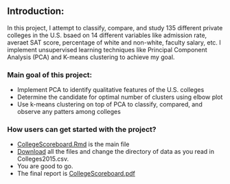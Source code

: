## Introduction:

In this project, I attempt to classify, compare, and study 135 different private colleges in the U.S. bsaed on 14 different variables like admission rate, averaet SAT score, percentage of white and non-white, faculty salary, etc. I implement unsupervised learning techniques like Principal Component Analysis (PCA) and K-means clustering to achieve my goal. 

### Main goal of this project:
- Implement PCA to identify qualitative features of the U.S. colleges 
- Determine the candidate for optimal number of clusters using elbow plot
- Use k-means clustering on top of PCA to classify, compared, and observe any patters among colleges

### How users can get started with the project?
- [CollegeScoreboard.Rmd](https://github.com/gurungkshitij/collegeboard_pca_cluster/blob/master/CollegeScoreboard.Rmd) is the main file
- [Download](https://github.com/gurungkshitij/collegeboard_pca_cluster.git) all the files and change the directory of data
as you read in Colleges2015.csv.
- You are good to go.
- The final report is [CollegeScoreboard.pdf](https://github.com/gurungkshitij/collegeboard_pca_cluster/blob/master/CollegeScoreboard.pdf)
